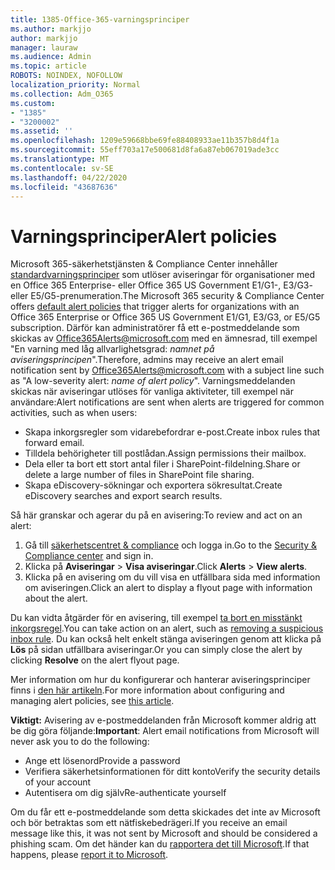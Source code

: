 ```yaml
---
title: 1385-Office-365-varningsprinciper
ms.author: markjjo
author: markjjo
manager: lauraw
ms.audience: Admin
ms.topic: article
ROBOTS: NOINDEX, NOFOLLOW
localization_priority: Normal
ms.collection: Adm_O365
ms.custom:
- "1385"
- "3200002"
ms.assetid: ''
ms.openlocfilehash: 1209e59668bbe69fe88408933ae11b357b8d4f1a
ms.sourcegitcommit: 55eff703a17e500681d8fa6a87eb067019ade3cc
ms.translationtype: MT
ms.contentlocale: sv-SE
ms.lasthandoff: 04/22/2020
ms.locfileid: "43687636"
---
```

# <a name="alert-policies"></a><span data-ttu-id="5ed6f-102">Varningsprinciper</span><span class="sxs-lookup"><span data-stu-id="5ed6f-102">Alert policies</span></span>

<span data-ttu-id="5ed6f-103">Microsoft 365-säkerhetstjänsten & Compliance Center innehåller [standardvarningsprinciper](https://docs.microsoft.com/office365/securitycompliance/alert-policies#default-alert-policies) som utlöser aviseringar för organisationer med en Office 365 Enterprise- eller Office 365 US Government E1/G1-, E3/G3- eller E5/G5-prenumeration.</span><span class="sxs-lookup"><span data-stu-id="5ed6f-103">The Microsoft 365 security & Compliance Center offers [default alert policies](https://docs.microsoft.com/office365/securitycompliance/alert-policies#default-alert-policies) that trigger alerts for organizations with an Office 365 Enterprise or Office 365 US Government E1/G1, E3/G3, or E5/G5 subscription.</span></span> <span data-ttu-id="5ed6f-104">Därför kan administratörer få ett e-postmeddelande som skickas av Office365Alerts@microsoft.com med en ämnesrad, till exempel "En varning med låg allvarlighetsgrad: *namnet på aviseringsprincipen*".</span><span class="sxs-lookup"><span data-stu-id="5ed6f-104">Therefore, admins may receive an alert email notification sent by Office365Alerts@microsoft.com with a subject line such as "A low-severity alert: *name of alert policy*".</span></span> <span data-ttu-id="5ed6f-105">Varningsmeddelanden skickas när aviseringar utlöses för vanliga aktiviteter, till exempel när användare:</span><span class="sxs-lookup"><span data-stu-id="5ed6f-105">Alert notifications are sent when alerts are triggered for common activities, such as when users:</span></span>

- <span data-ttu-id="5ed6f-106">Skapa inkorgsregler som vidarebefordrar e-post.</span><span class="sxs-lookup"><span data-stu-id="5ed6f-106">Create inbox rules that forward email.</span></span>
- <span data-ttu-id="5ed6f-107">Tilldela behörigheter till postlådan.</span><span class="sxs-lookup"><span data-stu-id="5ed6f-107">Assign permissions their mailbox.</span></span>
- <span data-ttu-id="5ed6f-108">Dela eller ta bort ett stort antal filer i SharePoint-fildelning.</span><span class="sxs-lookup"><span data-stu-id="5ed6f-108">Share or delete a large number of files in SharePoint file sharing.</span></span>
- <span data-ttu-id="5ed6f-109">Skapa eDiscovery-sökningar och exportera sökresultat.</span><span class="sxs-lookup"><span data-stu-id="5ed6f-109">Create eDiscovery searches and export search results.</span></span>

<span data-ttu-id="5ed6f-110">Så här granskar och agerar du på en avisering:</span><span class="sxs-lookup"><span data-stu-id="5ed6f-110">To review and act on an alert:</span></span>

1. <span data-ttu-id="5ed6f-111">Gå till [säkerhetscentret & compliance](https://protection.office.com) och logga in.</span><span class="sxs-lookup"><span data-stu-id="5ed6f-111">Go to the [Security & Compliance center](https://protection.office.com) and sign in.</span></span>
2. <span data-ttu-id="5ed6f-112">Klicka på **Aviseringar** > **Visa aviseringar**.</span><span class="sxs-lookup"><span data-stu-id="5ed6f-112">Click **Alerts** > **View alerts**.</span></span>
3. <span data-ttu-id="5ed6f-113">Klicka på en avisering om du vill visa en utfällbara sida med information om aviseringen.</span><span class="sxs-lookup"><span data-stu-id="5ed6f-113">Click an alert to display a flyout page with information about the alert.</span></span>

<span data-ttu-id="5ed6f-114">Du kan vidta åtgärder för en avisering, till exempel [ta bort en misstänkt inkorgsregel](https://docs.microsoft.com/office365/securitycompliance/responding-to-a-compromised-email-account).</span><span class="sxs-lookup"><span data-stu-id="5ed6f-114">You can take action on an alert, such as [removing a suspicious inbox rule](https://docs.microsoft.com/office365/securitycompliance/responding-to-a-compromised-email-account).</span></span> <span data-ttu-id="5ed6f-115">Du kan också helt enkelt stänga aviseringen genom att klicka på **Lös** på sidan utfällbara aviseringar.</span><span class="sxs-lookup"><span data-stu-id="5ed6f-115">Or you can simply close the alert by clicking **Resolve** on the alert flyout page.</span></span>

<span data-ttu-id="5ed6f-116">Mer information om hur du konfigurerar och hanterar aviseringsprinciper finns i [den här artikeln](https://docs.microsoft.com/office365/securitycompliance/alert-policies).</span><span class="sxs-lookup"><span data-stu-id="5ed6f-116">For more information about configuring and managing alert policies, see  [this article](https://docs.microsoft.com/office365/securitycompliance/alert-policies).</span></span>

<span data-ttu-id="5ed6f-117">**Viktigt:** Avisering av e-postmeddelanden från Microsoft kommer aldrig att be dig göra följande:</span><span class="sxs-lookup"><span data-stu-id="5ed6f-117">**Important**: Alert email notifications from Microsoft will never ask you to do the following:</span></span>

- <span data-ttu-id="5ed6f-118">Ange ett lösenord</span><span class="sxs-lookup"><span data-stu-id="5ed6f-118">Provide a password</span></span>
- <span data-ttu-id="5ed6f-119">Verifiera säkerhetsinformationen för ditt konto</span><span class="sxs-lookup"><span data-stu-id="5ed6f-119">Verify the security details of your account</span></span>
- <span data-ttu-id="5ed6f-120">Autentisera om dig själv</span><span class="sxs-lookup"><span data-stu-id="5ed6f-120">Re-authenticate yourself</span></span>

<span data-ttu-id="5ed6f-121">Om du får ett e-postmeddelande som detta skickades det inte av Microsoft och bör betraktas som ett nätfiskebedrägeri.</span><span class="sxs-lookup"><span data-stu-id="5ed6f-121">If you receive an email message like this, it was not sent by Microsoft and should be considered a phishing scam.</span></span> <span data-ttu-id="5ed6f-122">Om det händer kan du [rapportera det till Microsoft](https://docs.microsoft.com/office365/SecurityCompliance/report-junk-email-and-phishing-scams-in-outlook-on-the-web-eop).</span><span class="sxs-lookup"><span data-stu-id="5ed6f-122">If that happens, please [report it to Microsoft](https://docs.microsoft.com/office365/SecurityCompliance/report-junk-email-and-phishing-scams-in-outlook-on-the-web-eop).</span></span>